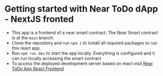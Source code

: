 # Getting started with Near ToDo dApp - NextJS fronted

- This app is a frontend of a near smart contract. The Near Smart contract is at the `main` branch.
- Clone the repository and run `npm i` to install all required packages to run this react app.
- Run `npm run dev` to start the app locally. Everything is configured and it can run locally accessing the smart contract
- To access the deployed development server based on react visit [Near ToDo App React Frontend](https://neartodoapp.supercodehive.com)
